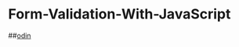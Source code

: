 # Form-Validation-With-JavaScript
##[odin](https://www.theodinproject.com/lessons/node-path-javascript-form-validation-with-javascript)
